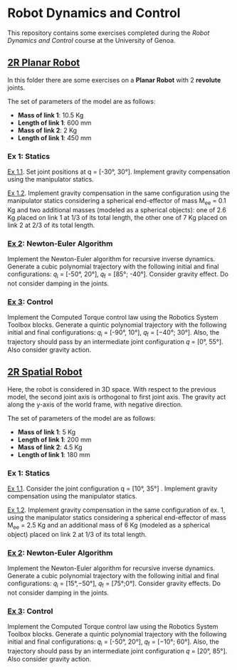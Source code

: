 # Robot Dynamics and Control

This repository contains some exercises completed during the _Robot Dynamics and Control_ course at the University of Genoa.

## [2R Planar Robot](https://github.com/alessandrotrovatello/Robot-Dynamics-and-Control/tree/main/2R_planar_robot)


In this folder there are some exercises on a **Planar Robot** with 2 **revolute** joints.

The set of parameters of the model are as follows:

- **Mass of link 1**: 10.5 Kg
- **Length of link 1**: 600 mm
- **Mass of link 2**: 2 Kg
- **Length of link 1**: 450 mm

### Ex 1: Statics
[Ex 1.1](https://github.com/alessandrotrovatello/Robot-Dynamics-and-Control/blob/main/2R_planar_robot/Ex_1_1.slx
). Set joint positions at q = [-30°, 30°]. Implement gravity compensation using the manipulator statics.

[Ex 1.2](https://github.com/alessandrotrovatello/Robot-Dynamics-and-Control/blob/main/2R_planar_robot/Ex_1_2.slx
). Implement gravity compensation in the same configuration using the manipulator statics considering a spherical end-effector of mass M<sub>ee</sub> = 0.1 Kg and two additional masses (modeled as a spherical objects): one of 2.6 Kg placed on link 1 at 1/3 of its total length, the other one of 7 Kg placed on link 2 at 2/3 of its total length.

### [Ex 2](https://github.com/alessandrotrovatello/Robot-Dynamics-and-Control/blob/main/2R_planar_robot/Ex_2.slx): Newton-Euler Algorithm

Implement the Newton-Euler algorithm for recursive inverse dynamics. Generate a cubic polynomial trajectory with the following initial and final configurations: 𝑞<sub>i</sub> = [-50°, 20°], 𝑞<sub>f</sub> = [85°; -40°]. Consider gravity effect. Do not consider damping in the joints. 

### [Ex 3](https://github.com/alessandrotrovatello/Robot-Dynamics-and-Control/blob/main/2R_planar_robot/Ex_3.slx): Control

Implement the Computed Torque control law using the Robotics System Toolbox blocks. Generate a quintic polynomial trajectory with the following initial and final configurations: 𝑞<sub>i</sub> = [-90°, 10°], 𝑞<sub>f</sub> = [−40°; 30°]. Also, the trajectory should pass by an intermediate  joint configuration 𝑞 = [0°,  55°]. Also consider gravity action. 

## [2R Spatial Robot](https://github.com/alessandrotrovatello/Robot-Dynamics-and-Control/tree/main/2R_spatial_robot)

Here, the robot is considered in 3D space. With respect to the previous model, the second joint axis is orthogonal to first joint axis. The gravity act along the y-axis of the world frame, with negative direction.

The set of parameters of the model are as follows:

- **Mass of link 1**: 5 Kg
- **Length of link 1**: 200 mm
- **Mass of link 2**: 4.5 Kg
- **Length of link 1**: 180 mm

### Ex 1: Statics
[Ex 1.1](https://github.com/alessandrotrovatello/Robot-Dynamics-and-Control/blob/main/2R_spatial_robot/Ex_1_1.slx
). Consider the joint configuration q = [10°, 35°] . Implement gravity compensation using the manipulator statics.

[Ex 1.2](https://github.com/alessandrotrovatello/Robot-Dynamics-and-Control/blob/main/2R_spatial_robot/Ex_1_2.slx
). Implement gravity compensation in the same configuration of ex. 1, using the manipulator statics considering a spherical end-effector of mass M<sub>ee</sub> = 2.5 Kg and an additional mass of 6 Kg (modeled as a spherical object) placed on link 2 at 1/3 of its total length. 

### [Ex 2](https://github.com/alessandrotrovatello/Robot-Dynamics-and-Control/blob/main/2R_spatial_robot/Ex_2.slx): Newton-Euler Algorithm

Implement the Newton-Euler algorithm for recursive inverse dynamics. Generate a cubic polynomial trajectory with the following initial and final configurations: 𝑞<sub>i</sub> = [15°,−50°], 𝑞<sub>f</sub> = [75°;0°]. Consider gravity effects. Do not consider damping in the joints.

### [Ex 3](https://github.com/alessandrotrovatello/Robot-Dynamics-and-Control/blob/main/2R_spatial_robot/Ex_3.slx): Control

Implement the Computed Torque control law using the Robotics System Toolbox blocks. Generate a quintic polynomial trajectory with the following initial and final configurations: 𝑞<sub>i</sub> = [-50°, 20°], 𝑞<sub>f</sub> = [−10°; 60°]. Also, the trajectory should pass by an intermediate  joint configuration 𝑞 = [20°,  85°]. Also consider gravity action.

